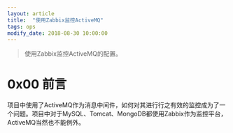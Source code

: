 ```yaml
---
layout: article
title:  "使用Zabbix监控ActiveMQ"
tags: ops
modify_date: 2018-08-30 10:00:00
---
```

> 使用Zabbix监控ActiveMQ的配置。

# 0x00 前言  
项目中使用了ActiveMQ作为消息中间件，如何对其进行行之有效的监控成为了一个问题。项目中对于MySQL、Tomcat、MongoDB都使用Zabbix作为监控平台，ActiveMQ当然也不能例外。